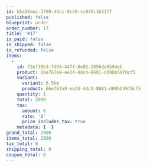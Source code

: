 ```yaml
---
id: b5a16dac-3799-44cc-9c48-cc845c1b317f
published: false
blueprint: order
order_number: 17
title: '#17'
is_paid: false
is_shipped: false
is_refunded: false
items:
  -
    id: 73ef39b3-7d54-447f-8e85-2856de6b04eb
    product: 66e767a9-ee34-4dc4-8681-d09bb59f0cf5
    variant:
      variant: 6.5km
      product: 66e767a9-ee34-4dc4-8681-d09bb59f0cf5
    quantity: 1
    total: 2000
    tax:
      amount: 0
      rate: '0'
      price_includes_tax: true
    metadata: {  }
grand_total: 2000
items_total: 2000
tax_total: 0
shipping_total: 0
coupon_total: 0
---
```

